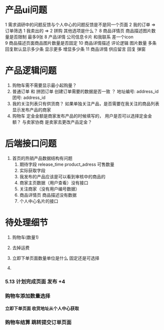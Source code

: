 # 产品ui问题

1 需求调研中的问题反馈与个人中心的问题反馈是不是同一个页面
2 我的订单 => 订单筛选  1 我卖出的 => 2 拼购  其他选项是什么？
8 商品详情页 商品描述图片数量是否限制  最多9张
8 产品详情 公司信息卡片 和我联系 差一个icon\
9 商品描述页面商品图片数量是否固定
10 商品详情描述  评论逻辑  图片数量  多条回复默认显示多少条  显示更多 增显多少条
11 商品详情 供应留言  回复  弹窗

# 产品逻辑问题
1. 购物车需不需要显示最小起购量？ 
1. 普通订单 和 拼团订单 创建订单需要的数据是否一致 ？
     地址编号: address_id
     团号: address_id
3. 我的关注列表只有供货商？ 如果单独关注产品，是否需要在我关注的商品列表显示发布产品的商家
4. 购物车 定金金额是商家发布产品的时候填写的， 用户是否可以选择定金金额？  与卖家协商 是卖家去更改产品定金？

# 后端接口问题
1. 首页的热销产品数据结构有问题  
    1. 期待字段 release_time product_adress 可售数量 
    2. 实际获取字段
    3. 我发布的产品应该是可以看到审核中的商品的
    4. 商家主页数据（用户查看）没有接口
    5. 关注商家（没有用户编号数据）
    6. 商品详情页  商品描述没有数据
    7. 个人中心名片的接口

# 待处理细节
1. 购物车(数量1)
2. 去掉运费

1. 立即下单页面数量单位是什么  固定还是可选择
2. 




### 5.13 计划完成页面  发布 +4

### 购物车添加数量选择
#### 立即下单页面 收货地址从个人中心获取
### 购物车结算  跳转提交订单页面
